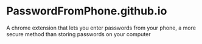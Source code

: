 # PasswordFromPhone.github.io
A chrome extension that lets you enter passwords from your phone, a more secure method than storing passwords on your computer
